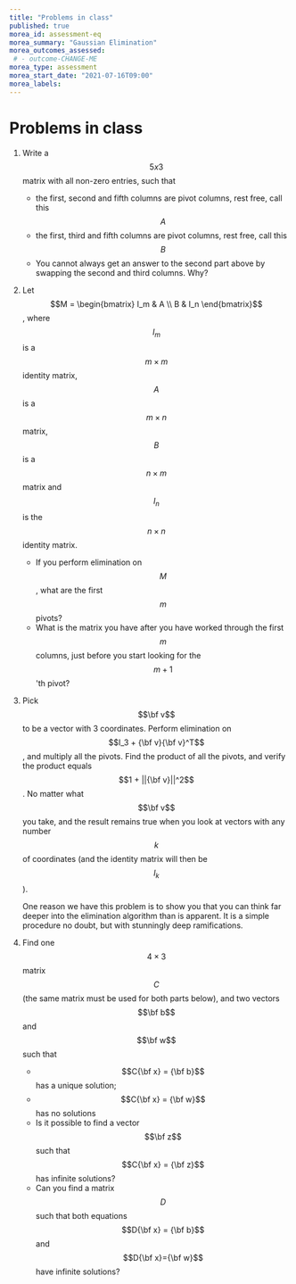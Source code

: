 ```yaml
---
title: "Problems in class"
published: true
morea_id: assessment-eq
morea_summary: "Gaussian Elimination"
morea_outcomes_assessed:
 # - outcome-CHANGE-ME
morea_type: assessment
morea_start_date: "2021-07-16T09:00"
morea_labels:
---
```


# Problems in class

1. Write a $$5x3$$ matrix with all non-zero entries, such that
   * the first, second and fifth columns are pivot columns, rest free, call this $$A$$
   * the first, third and fifth columns are pivot columns, rest free, call this $$B$$
   * You cannot always get an answer to the second part above by swapping the second and third columns. Why?

2. Let $$M = \begin{bmatrix} I_m & A \\ B & I_n \end{bmatrix}$$, where
   $$I_m$$ is a $$m\times m$$ identity matrix, $$A$$ is a $$m\times
   n$$ matrix, $$B$$ is a $$n\times m$$ matrix and $$I_n$$ is the
   $$n\times n$$ identity matrix.
	* If you perform elimination on $$M$$, what are the first $$m$$
pivots?
	* What is the matrix you have after you have worked through the first $$m$$ columns, just before you start looking for the $$m+1$$'th pivot?

3. Pick $$\bf v$$ to be a vector with 3 coordinates. Perform
   elimination on $$I_3 + {\bf v}{\bf v}^T$$, and multiply all the
   pivots. Find the product of all the pivots, and verify the product
   equals $$1 + ||{\bf v}||^2$$. No matter what $$\bf v$$ you take,
   and the result remains true when you look at vectors with any
   number $$k$$ of coordinates (and the identity matrix will then be
   $$I_k$$).
   
   One reason we have this problem is to show you that you can think
   far deeper into the elimination algorithm than is apparent. It is a
   simple procedure no doubt, but with stunningly deep ramifications.
   
4. Find one $$4\times 3$$ matrix $$C$$ (the same matrix must be used
   for both parts below), and two vectors $$\bf b$$ and $$\bf w$$ such that
    * $$C{\bf x} = {\bf b}$$ has a unique solution;
    * $$C{\bf x} = {\bf w}$$ has no solutions
    * Is it possible to find a vector $$\bf z$$ such that $$C{\bf x} = {\bf z}$$ has infinite solutions?
	* Can you find a matrix $$D$$ such that both equations $$D{\bf x} = {\bf b}$$ and $$D{\bf x}={\bf w}$$ have infinite solutions?
   
